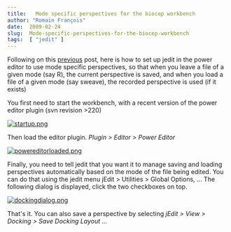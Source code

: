 ```yaml
---
title:   Mode specific perspectives for the biocep workbench
author: "Romain François"
date:  2009-02-24
slug:  Mode-specific-perspectives-for-the-biocep-workbench
tags:  [ "jedit" ]
---
```

<div class="post-content">
<p>Following on this <a href="/index.php?post/2009/02/22/Perspectives-for-the-biocep-workbench">previous</a> post, here is how to set up jedit in the power editor to use mode specific perspectives, so that when you leave a file of a given mode (say R), the current perspective is saved, and when you load a file of a given mode (say sweave), the recorded perspective is used (if it exists)</p>

<p>You first need to start the workbench, with a recent version of the power editor plugin (svn revision &gt;220)</p>

<a href="/public/posts/perspectives/startup.png"><img src="/public/posts/perspectives/startup_m.jpg" alt="startup.png" style="margin: 0 auto; display: block;" title="startup.png, fév. 2009"></a> 

<p>Then load the editor plugin. <em>Plugin &gt; Editor &gt; Power Editor</em></p>

<a href="/public/posts/perspectives/powereditorloaded.png"><img src="/public/posts/perspectives/powereditorloaded_m.jpg" alt="powereditorloaded.png" style="margin: 0 auto; display: block;" title="powereditorloaded.png, fév. 2009"></a>

<p>Finally, you need to tell jedit that you want it to manage saving and loading perspectives automatically based on the mode of the file being edited. You can do that using the jedit menu jEdit &gt; Utilities &gt; Global Options, ... The following dialog is displayed, click the two checkboxes on top. </p>

<a href="/public/posts/perspectives/dockingdialog.png"><img src="/public/posts/perspectives/dockingdialog_m.jpg" alt="dockingdialog.png" style="margin: 0 auto; display: block;" title="dockingdialog.png, fév. 2009"></a>

<p>That's it. You can also save a perspective by selecting <em>jEdit &gt; View &gt; Docking &gt; Save Docking Layout ... </em></p>
</div>
